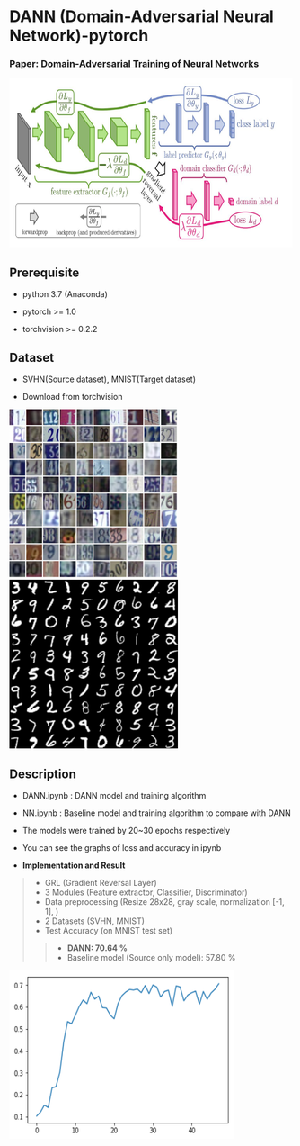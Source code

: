 # **DANN (Domain-Adversarial Neural Network)-pytorch**

### Paper: [Domain-Adversarial Training of Neural Networks](https://arxiv.org/pdf/1505.07818.pdf)

<img src="/assets/DANN.JPG" width="600" height="300" />


## **Prerequisite**

- python 3.7 (Anaconda)

- pytorch >= 1.0

- torchvision >= 0.2.2


## **Dataset**

- SVHN(Source dataset), MNIST(Target dataset)

- Download from torchvision

<p><img src="/assets/svhn.jpg" width="300" height="300" /><img src="/assets/mnist.jpg" width="300" height="300" /></p>


## **Description**

- DANN.ipynb : DANN model and training algorithm

- NN.ipynb : Baseline model and training algorithm to compare with DANN

- The models were trained by 20~30 epochs respectively

- You can see the graphs of loss and accuracy in ipynb


- **Implementation and Result**
>- GRL (Gradient Reversal Layer)
>- 3 Modules (Feature extractor, Classifier, Discriminator)
>- Data preprocessing (Resize 28x28, gray scale, normalization [-1, 1], )
>- 2 Datasets (SVHN, MNIST)
>- Test Accuracy (on MNIST test set)
>>- **DANN: 70.64 %**
>>- Baseline model (Source only model): 57.80 %



<img src="/assets/acc.jpg" width="400" height="300" />

